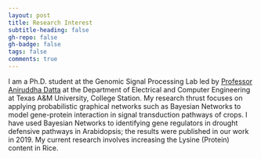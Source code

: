 ```yaml
---
layout: post
title: Research Interest
subtitle-heading: false
gh-repo: false
gh-badge: false
tags: false
comments: true
---
```

I am a Ph.D. student at the Genomic Signal Processing Lab led by [Professor Aniruddha Datta](https://engineering.tamu.edu/electrical/profiles/adatta.html) at the Department of Electrical and Computer Engineering at Texas A&amp;M University, College Station. My research thrust focuses on applying probabilistic graphical networks such as Bayesian Networks to model gene-protein interaction in signal transduction pathways of crops. I have used Bayesian Networks to identifying gene regulators in drought defensive pathways in Arabidopsis; the results were published in our work in 2019.  My current research involves increasing the Lysine (Protein) content in Rice. 
